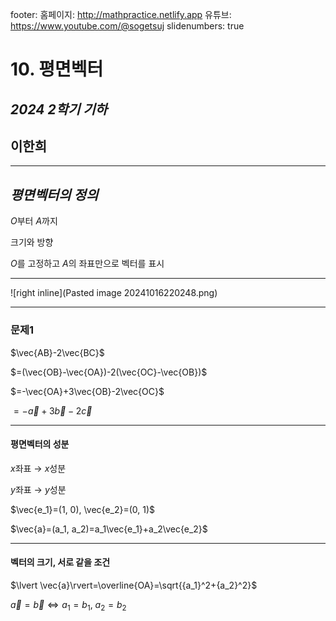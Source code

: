 footer: 홈페이지: http://mathpractice.netlify.app   유튜브: https://www.youtube.com/@sogetsuj
slidenumbers: true

# 10. 평면벡터

## *2024 2학기 기하*

## **이한희**

---

## *평면벡터의 정의*

$O$부터 $A$까지

크기와 방향

$O$를 고정하고 $A$의 좌표만으로 벡터를 표시

---

![right inline](Pasted image 20241016220248.png)


---

### 문제1

$\vec{AB}-2\vec{BC}$

$=(\vec{OB}-\vec{OA})-2(\vec{OC}-\vec{OB})$

$=-\vec{OA}+3\vec{OB}-2\vec{OC}$

$=-\vec{a}+3\vec{b}-2\vec{c}$


---


#### 평면벡터의 성분

$x$좌표 $\longrightarrow\ x$성분

$y$좌표 $\longrightarrow\ y$성분

$\vec{e_1}=(1, 0), \vec{e_2}=(0, 1)$

$\vec{a}=(a_1, a_2)=a_1\vec{e_1}+a_2\vec{e_2}$


---

#### 벡터의 크기, 서로 같을 조건

$\lvert \vec{a}\rvert=\overline{OA}=\sqrt{{a_1}^2+{a_2}^2}$

$\vec{a}=\vec{b}\iff a_1=b_1,\ a_2=b_2$

